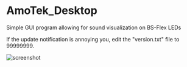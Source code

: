 # AmoTek_Desktop
Simple GUI program allowing for sound visualization on BS-Flex LEDs

If the update notification is annoying you, edit the "version.txt" file to 99999999.

![screenshot](https://cdn.discordapp.com/attachments/701418364622340178/973631673151406150/1.jpg)